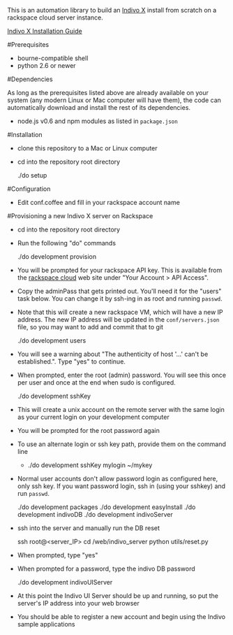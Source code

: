 This is an automation library to build an [Indivo X](http://indivohealth.org/) install from scratch on a rackspace cloud server instance.

[Indivo X Installation Guide](http://wiki.chip.org/indivo/index.php/HOWTO:_install_Indivo_X#Database_Install)

#Prerequisites
* bourne-compatible shell
* python 2.6 or newer

#Dependencies

As long as the prerequisites listed above are already available on your system (any modern Linux or Mac computer will have them),
the code can automatically download and install the rest of its dependencies.

* node.js v0.6 and npm modules as listed in `package.json`

#Installation
* clone this repository to a Mac or Linux computer
* cd into the repository root directory

    ./do setup

#Configuration

* Edit conf.coffee and fill in your rackspace account name

#Provisioning a new Indivo X server on Rackspace
* cd into the repository root directory
* Run the following "do" commands

    ./do development provision

* You will be prompted for your rackspace API key. This is available from the [rackspace cloud](https://manage.rackspacecloud.com) web site under "Your Account > API Access".
* Copy the adminPass that gets printed out. You'll need it for the "users" task below. You can change it by ssh-ing in as root and running `passwd`.
* Note that this will create a new rackspace VM, which will have a new IP address. The new IP address will be updated in the `conf/servers.json` file, so you may want to add and commit that to git

    ./do development users

* You will see a warning about "The authenticity of host '...' can't be established.". Type "yes" to continue.
* When prompted, enter the root (admin) password. You will see this once per user and once at the end when sudo is configured.

    ./do development sshKey

* This will create a unix account on the remote server with the same login as your current login on your development computer
* You will be prompted for the root password again
* To use an alternate login or ssh key path, provide them on the command line
  * ./do development sshKey mylogin ~/mykey
* Normal user accounts don't allow password login as configured here, only ssh key. If you want password login, ssh in (using your sshkey) and run `passwd`.

    ./do development packages
    ./do development easyInstall
    ./do development indivoDB
    ./do development indivoServer

* ssh into the server and manually run the DB reset

    ssh root@<server_IP>
    cd /web/indivo_server
    python utils/reset.py

* When prompted, type "yes"
* When prompted for a password, type the indivo DB password

    ./do development indivoUIServer

* At this point the Indivo UI Server should be up and running, so put the server's IP address into your web browser
* You should be able to register a new account and begin using the Indivo sample applications
